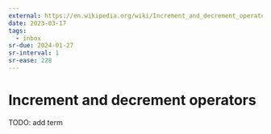 ```yaml
---
external: https://en.wikipedia.org/wiki/Increment_and_decrement_operators
date: 2023-03-17
tags:
  - inbox
sr-due: 2024-01-27
sr-interval: 1
sr-ease: 228
---
```


# Increment and decrement operators

TODO: add term
